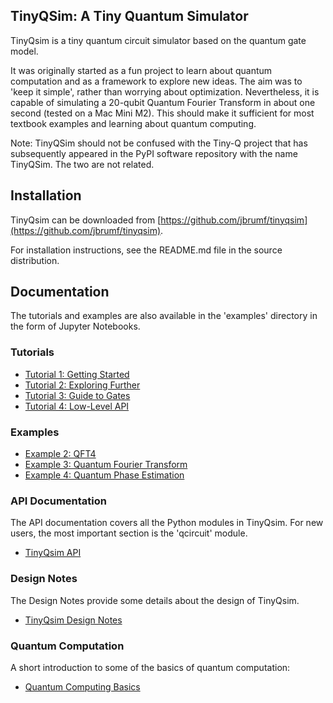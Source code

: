 ## TinyQSim: A Tiny Quantum Simulator

TinyQsim is a tiny quantum circuit simulator based on the quantum gate model.

It was originally started as a fun project to learn about quantum computation and as a framework to explore new ideas. The aim was to 'keep it simple', rather than worrying about optimization. Nevertheless, it is capable of simulating a 20-qubit Quantum Fourier Transform in about one second (tested on a Mac Mini M2). This should make it sufficient for most textbook examples and learning about quantum computing.

Note: TinyQSim should not be confused with the Tiny-Q project that has subsequently appeared in the PyPI software repository with the name TinyQSim. The two are not related.

## Installation

TinyQsim can be downloaded from [https://github.com/jbrumf/tinyqsim](https://github.com/jbrumf/tinyqsim).

For installation instructions, see the README.md file in the source distribution.

## Documentation

The tutorials and examples are also available in the 'examples' directory in the form of Jupyter Notebooks.

### Tutorials

- [Tutorial 1: Getting Started](html/tutorial_1_getting_started.html)
- [Tutorial 2: Exploring Further](html/tutorial_2_exploring_further.html)
- [Tutorial 3: Guide to Gates](html/tutorial_3_guide_to_gates.html)
- [Tutorial 4: Low-Level API](html/tutorial_4_low_level_api.html)

### Examples

- [Example 2: QFT4](html/example_2_QFT4.html)
- [Example 3: Quantum Fourier Transform](html/example_3_quantum_fourier_transform.html)
- [Example 4: Quantum Phase Estimation](html/example_4_quantum_phase_estimation.html)

### API Documentation

The API documentation covers all the Python modules in TinyQsim. For new users, the most important section is the 'qcircuit' module.

- [TinyQsim API](api/index.html)

### Design Notes

The Design Notes provide some details about the design of TinyQsim.

- [TinyQsim Design Notes](html/TinyQsim_design_notes.html)

### Quantum Computation

A short introduction to some of the basics of quantum computation:

- [Quantum Computing Basics](html/Quantum_computing_basics.html)
